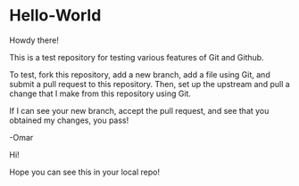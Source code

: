 # Hello-World
Howdy there!

This is a test repository for testing various features of Git and Github.

To test, fork this repository, add a new branch, add a file using Git, and submit a pull request to this repository.
Then, set up the upstream and pull a change that I make from this repository using Git.

If I can see your new branch, accept the pull request, and see that you obtained my changes, you pass!

-Omar

Hi!

Hope you can see this in your local repo!
